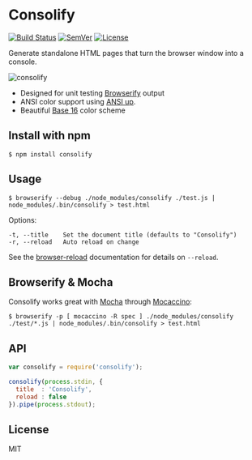 # Consolify

[![Build Status]](https://travis-ci.org/mantoni/consolify)
[![SemVer]](http://semver.org)
[![License]](https://github.com/mantoni/consolify/blob/master/LICENSE)

Generate standalone HTML pages that turn the browser window into a console.

![consolify](http://maxantoni.de/img/consolify2.png)

- Designed for unit testing [Browserify][] output
- ANSI color support using [ANSI up][].
- Beautiful [Base 16][] color scheme

## Install with npm

```
$ npm install consolify
```

## Usage

```
$ browserify --debug ./node_modules/consolify ./test.js | node_modules/.bin/consolify > test.html
```

Options:

```
-t, --title    Set the document title (defaults to "Consolify")
-r, --reload   Auto reload on change
```

See the [browser-reload][] documentation for details on `--reload`.

## Browserify & Mocha

Consolify works great with [Mocha][] through [Mocaccino][]:

```
$ browserify -p [ mocaccino -R spec ] ./node_modules/consolify ./test/*.js | node_modules/.bin/consolify > test.html
```

## API

```js
var consolify = require('consolify');

consolify(process.stdin, {
  title  : 'Consolify',
  reload : false
}).pipe(process.stdout);
```

## License

MIT

[Build Status]: http://img.shields.io/travis/mantoni/consolify.svg
[SemVer]: http://img.shields.io/:semver-%E2%9C%93-brightgreen.svg
[License]: http://img.shields.io/npm/l/consolify.svg
[ANSI up]: https://github.com/drudru/ansi_up
[Base 16]: https://github.com/chriskempson/base16
[browser-reload]: https://github.com/mantoni/browser-reload
[Mocha]: http://visionmedia.github.io/mocha/
[Browserify]: http://browserify.org
[Mocaccino]: https://github.com/mantoni/mocaccino.js
